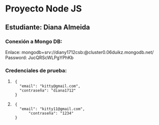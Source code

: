 # Proyecto Node JS
## Estudiante: Diana Almeida
### Conexión a Mongo DB:
Enlace:   mongodb+srv://diany1712csb:<password>@cluster0.06duikz.mongodb.net/
Password:  JucQRScWLPgYPhKb
### Credenciales de prueba:
1)      {
          "email": "kitty@gmail.com",
          "contraseña": "diana1712"
        }

2)      {
          "email": "kitty11@gmail.com",
              "contraseña": "1234"
        }


